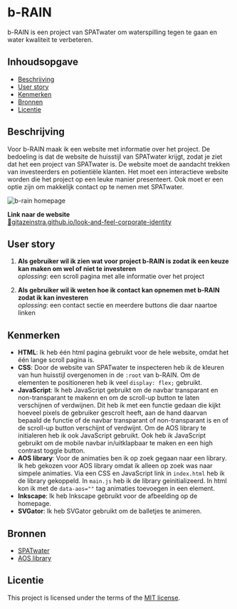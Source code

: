 # b-RAIN
b-RAIN is een project van SPATwater om waterspilling tegen te gaan en water kwaliteit te verbeteren. 

## Inhoudsopgave
  * [Beschrijving](#beschrijving)
  * [User story](#user-story)
  * [Kenmerken](#kenmerken)
  * [Bronnen](#bronnen)
  * [Licentie](#licentie)

## Beschrijving
Voor b-RAIN maak ik een website met informatie over het project. De bedoeling is dat de website de huisstijl van SPATwater krijgt, zodat je ziet dat het een project van SPATwater is. De website moet de aandacht trekken van investeerders en potientiële klanten. Het moet een interactieve website worden die het project op een leuke manier presenteert. Ook moet er een optie zijn om makkelijk contact op te nemen met SPATwater. 

![b-rain homepage](https://github.com/gitazeinstra/look-and-feel-corporate-identity/assets/40466580/05d89a27-02bd-401f-9f8f-f98a87cb8c7a)

**Link naar de website**\
[🔗gitazeinstra.github.io/look-and-feel-corporate-identity](https://gitazeinstra.github.io/look-and-feel-corporate-identity/)

## User story 
1. **Als gebruiker wil ik zien wat voor project b-RAIN is zodat ik een keuze kan maken om wel of niet te investeren**\
*oplossing*: een scroll pagina met alle informatie over het project

2. **Als gebruiker wil ik weten hoe ik contact kan opnemen met b-RAIN zodat ik kan investeren**\
*oplossing*: een contact sectie en meerdere buttons die daar naartoe linken

## Kenmerken
* **HTML**: Ik heb één html pagina gebruikt voor de hele website, omdat het één lange scroll pagina is. 
* **CSS**: Door de website van SPATwater te inspecteren heb ik de kleuren van hun huisstijl overgenomen in de `:root` van b-RAIN. Om de elementen te positioneren heb ik veel `display: flex;` gebruikt. 
* **JavaScript**: Ik heb JavaScript gebruikt om de navbar transparant en non-transparant te makenn en om de scroll-up button te laten verschijnen of verdwijnen. Dit heb ik met een functie gedaan die kijkt hoeveel pixels de gebruiker gescrolt heeft, aan de hand daarvan bepaald de functie of de navbar transparant of non-transparant is en of de scroll-up button verschijnt of verdwijnt. Om de AOS library te initialeren heb ik ook JavaScript gebruikt. Ook heb ik JavaScript gebruikt om de mobile navbar in/uitklapbaar te maken en een high contrast toggle button.
* **AOS library**: Voor de animaties ben ik op zoek gegaan naar een library. Ik heb gekozen voor AOS library omdat ik alleen op zoek was naar simpele animaties. Via een CSS en JavaScript link in `index.html` heb ik de library gekoppeld. In `main.js` heb ik de library geinitializeerd. In html kon ik met de `data-aos=""` tag animaties toevoegen in een element.
* **Inkscape**: Ik heb Inkscape gebruikt voor de afbeelding op de homepage.
* **SVGator**: Ik heb SVGator gebruikt om de balletjes te animeren. 

## Bronnen
* [SPATwater](https://www.spatwater.nl/)
* [AOS library](https://michalsnik.github.io/aos/)

## Licentie

This project is licensed under the terms of the [MIT license](./LICENSE).
